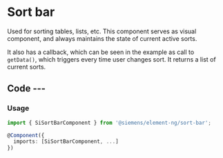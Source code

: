 # Sort bar

Used for sorting tables, lists, etc. This component serves as visual component,
and always maintains the state of current active sorts.

It also has a callback, which can be seen in the example as call to `getData()`,
which triggers every time user changes sort. It returns a list of current sorts.

## Code ---

### Usage

```ts
import { SiSortBarComponent } from '@siemens/element-ng/sort-bar';

@Component({
  imports: [SiSortBarComponent, ...]
})
```

<si-docs-component example="si-sort-bar/si-sort-bar"></si-docs-component>

<si-docs-api component="SiSortBarComponent"></si-docs-api>

<si-docs-types></si-docs-types>
